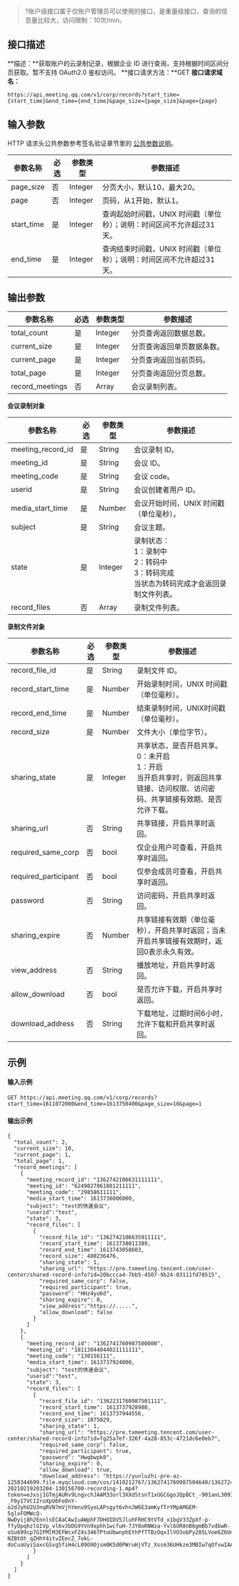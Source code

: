 >?账户级接口属于仅账户管理员可以使用的接口，是重量级接口，查询的信息量比较大，访问限制：10次/min。
## 接口描述
**描述：**获取账户的云录制记录，根据企业 ID 进行查询，支持根据时间区间分页获取。暂不支持 OAuth2.0 鉴权访问。
**接口请求方法：**GET
**接口请求域名：**
```plaintext
https://api.meeting.qq.com/v1/corp/records?start_time={start_time}&end_time={end_time}&page_size={page_size}&page={page}
```

## 输入参数
HTTP 请求头公共参数参考签名验证章节里的 [公共参数说明](https://cloud.tencent.com/document/product/1095/42413#.E5.85.AC.E5.85.B1.E5.8F.82.E6.95.B0)。

| 参数名称   | 必选 | 参数类型 | 参数描述                                                     |
| ---------- | ---- | -------- | ------------------------------------------------------------ |
| page_size  | 否   | Integer  | 分页大小，默认10，最大20。                                     |
| page       | 否   | Integer  | 页码，从1开始，默认1。                                         |
| start_time | 是   | Integer  | 查询起始时间戳，UNIX 时间戳（单位秒）；说明：时间区间不允许超过31天。 |
| end_time   | 是   | Integer  | 查询结束时间戳，UNIX 时间戳（单位秒）；说明：时间区间不允许超过31天。 |


## 输出参数

| 参数名称        | 必选 | 参数类型 | 参数描述                 |
| --------------- | ---- | -------- | ------------------------ |
| total_count     | 是   | Integer  | 分页查询返回数据总数。     |
| current_size    | 是   | Integer  | 分页查询返回单页数据条数。 |
| current_page    | 是   | Integer  | 分页查询返回当前页码。     |
| total_page      | 是   | Integer  | 分页查询返回分页总数。     |
| record_meetings | 否   | Array    | 会议录制列表。             |

**会议录制对象**

| 参数名称          | 必选 | 参数类型 | 参数描述                                                     |
| ----------------- | ---- | -------- | ------------------------------------------------------------ |
| meeting_record_id | 是   | String   | 会议录制 ID。                                                 |
| meeting_id        | 是   | String   | 会议 ID。                                                       |
| meeting_code      | 是   | String   | 会议 code。                                                     |
| userid     | 是   | String   | 会议创建者用户 ID。                                                     |
| media_start_time  | 是   | Number   | 会议开始时间，UNIX 时间戳（单位毫秒）。                               |
| subject           | 是   | String   | 会议主题。                                                     |
| state             | 是   | Integer  | 录制状态：<br>1：录制中<br>2：转码中<br>3：转码完成<br>当状态为转码完成才会返回录制文件列表。 |
| record_files      | 否   | Array    | 录制文件列表。                                                 |

**录制文件对象**

| 参数名称             | 必选 | 参数类型 | 参数描述                                                     |
| -------------------- | ---- | -------- | ------------------------------------------------------------ |
| record_file_id       | 是   | String   | 录制文件 ID。                                                   |
| record_start_time    | 是   | Number   | 开始录制时间，UNIX 时间戳（单位毫秒）。                               |
| record_end_time      | 是   | Number   | 结束录制时间，UNIX时间戳（单位毫秒）。                               |
| record_size          | 是   | Number   | 文件大小（单位字节）。                                           |
| sharing_state        | 是   | Integer  | 共享状态，是否开启共享。<br>0：未开启<br>1：开启<br>当开启共享时，则返回共享链接、访问权限、访问密码、共享链接有效期、是否允许下载。 |
| sharing_url          | 否   | String   | 共享链接，开启共享时返回。                                     |
| required_same_corp   | 否   | bool     | 仅企业用户可查看，开启共享时返回。                             |
| required_participant | 否   | bool     | 仅参会成员可查看，开启共享时返回。                             |
| password             | 否   | String   | 访问密码，开启共享时返回。                                     |
| sharing_expire       | 否   | Number   | 共享链接有效期（单位毫秒），开启共享时返回；当未开启共享链接有效期时，返回0表示永久有效。 |
| view_address         | 否   | String   | 播放地址，开启共享时返回。                                     |
| allow_download       | 否   | bool     | 是否允许下载，开启共享时返回。                                 |
| download_address     | 否   | String   | 下载地址，过期时间6小时，允许下载和开启共享时返回。            |

## 示例
#### 输入示例

```plaintext
GET https://api.meeting.qq.com/v1/corp/records?start_time=1611072000&end_time=1613750400&page_size=10&page=1
```

#### 输出示例

```plaintext
{
  "total_count": 2,
  "current_size": 10,
  "current_page": 1,
  "total_page": 1,
  "record_meetings": [
    {
      "meeting_record_id": "1362742106631111111",
      "meeting_id": "6249027861881211111",
      "meeting_code": "29858611111",
      "media_start_time": 1613738006000,
      "subject": "test的快速会议",
      "userid":"test",
      "state": 3,
      "record_files": [
        {
          "record_file_id": "1362742106635911111",
          "record_start_time": 1613738011389,
          "record_end_time": 1613743058603,
          "record_size": 480236476,
          "sharing_state": 1,
          "sharing_url": "https://pre.txmeeting.tencent.com/user-center/shared-record-info?id=20bccca4-7bb5-4507-9b24-03111fd78515",
          "required_same_corp": false,
          "required_participant": true,
          "password": "HHz4yo6d",
          "sharing_expire": 0,
          "view_address":"https://.....",
          "allow_download": false
        }
      ]
    },
    {
      "meeting_record_id": "1362741760987500000",
      "meeting_id": "18113044044021111111",
      "meeting_code": "130156111",
      "media_start_time": 1613737924000,
      "subject": "test的快速会议",
      "userid":"test",
      "state": 3,
      "record_files": [
        {
          "record_file_id": "1362231760987501111",
          "record_start_time": 1613737928980,
          "record_end_time": 1613737944556,
          "record_size": 1075029,
          "sharing_state": 1,
          "sharing_url": "https://pre.txmeeting.tencent.com/user-center/shared-record-info?id=fg25a7ef-326f-4a28-853c-4721dc6e0eb7",
          "required_same_corp": false,
          "required_participant": true,
          "password": "Hwqbwpk8",
          "sharing_expire": 0,
          "allow_download": true,
          "download_address": "https://yunluzhi-pre-az-1258344699.file.myqcloud.com/cos/1410212767/1362741760987504640/13627244760987504641/TM-20210219203204-130156700-recording-1.mp4?token=eJxsj1GTmjAURv9LngvchJAAM33orl3XXdStsnT1xUGCGgoJQpBCt_-901anL30938y95_xAcbS207redVKgEHVS7JRWWY4-_F0yI7VCIZroXpU6Fe8nY-o2dJyhU2U3nqRVN7mVjhYmnu9SyoLAPsgyt6vhnJW6E3amKyfTrYMpAMGEM-5glxFOMWcQ-NwDyij8h2EnnlsECAaCAwIuAWphF7DHOIDV5JluhFRHC9tVTd_x1bgV33ZpXf-p-ffyOpqhzlGIVp_vl6vJbDG9YVn9xphh1wcfuH-7JY8oRNWza-Yvl6UR8nB6gmBb7vdbwR-oSu699cp7GIPMlM3EFWcxFZ4s346TPtoUbwnphEthPfTTBzOqxIlVO3obPy285LVoe6Z6UnyK7i50Ulss8gc-NZBtOt_qZHhY4itvZEecZ_7okL-doCuaUyiSaxcGSvg5fiH4cL09O9Ojsm0K5d0PWruHjVTz_Xssm36UHkze3MBIw7qOfvwIAAP__vu2VQQ"
        }
      ]
    }
  ]
}

```

